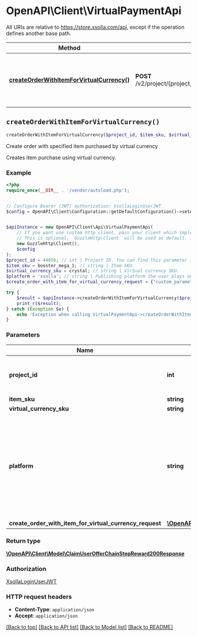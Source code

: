 # OpenAPI\Client\VirtualPaymentApi

All URIs are relative to https://store.xsolla.com/api, except if the operation defines another base path.

| Method | HTTP request | Description |
| ------------- | ------------- | ------------- |
| [**createOrderWithItemForVirtualCurrency()**](VirtualPaymentApi.md#createOrderWithItemForVirtualCurrency) | **POST** /v2/project/{project_id}/payment/item/{item_sku}/virtual/{virtual_currency_sku} | Create order with specified item purchased by virtual currency |


## `createOrderWithItemForVirtualCurrency()`

```php
createOrderWithItemForVirtualCurrency($project_id, $item_sku, $virtual_currency_sku, $platform, $create_order_with_item_for_virtual_currency_request): \OpenAPI\Client\Model\ClaimUserOfferChainStepReward200Response
```

Create order with specified item purchased by virtual currency

Creates item purchase using virtual currency.

### Example

```php
<?php
require_once(__DIR__ . '/vendor/autoload.php');


// Configure Bearer (JWT) authorization: XsollaLoginUserJWT
$config = OpenAPI\Client\Configuration::getDefaultConfiguration()->setAccessToken('YOUR_ACCESS_TOKEN');


$apiInstance = new OpenAPI\Client\Api\VirtualPaymentApi(
    // If you want use custom http client, pass your client which implements `GuzzleHttp\ClientInterface`.
    // This is optional, `GuzzleHttp\Client` will be used as default.
    new GuzzleHttp\Client(),
    $config
);
$project_id = 44056; // int | Project ID. You can find this parameter in your [Publisher Account](https://publisher.xsolla.com/) next to the name of the project.
$item_sku = booster_mega_1; // string | Item SKU.
$virtual_currency_sku = crystal; // string | Virtual currency SKU.
$platform = 'xsolla'; // string | Publishing platform the user plays on: `xsolla` (default), `playstation_network`, `xbox_live`, `pc_standalone`, `nintendo_shop`, `google_play`, `app_store_ios`, `android_standalone`, `ios_standalone`, `android_other`, `ios_other`, `pc_other`.
$create_order_with_item_for_virtual_currency_request = {"custom_parameters":{"array_param":[{"object1":{"param":"https://xsolla.com"},"property":{"int_property":112,"string_property":"xsolla"}},{"object2":{"param":"https://developers.xsolla.com"},"property":{"int_property":112,"string_property":"email@example.com"}}],"object_param":{"key":"value"},"bool_param":true,"int_param":100,"null_param":null}}; // \OpenAPI\Client\Model\CreateOrderWithItemForVirtualCurrencyRequest

try {
    $result = $apiInstance->createOrderWithItemForVirtualCurrency($project_id, $item_sku, $virtual_currency_sku, $platform, $create_order_with_item_for_virtual_currency_request);
    print_r($result);
} catch (Exception $e) {
    echo 'Exception when calling VirtualPaymentApi->createOrderWithItemForVirtualCurrency: ', $e->getMessage(), PHP_EOL;
}
```

### Parameters

| Name | Type | Description  | Notes |
| ------------- | ------------- | ------------- | ------------- |
| **project_id** | **int**| Project ID. You can find this parameter in your [Publisher Account](https://publisher.xsolla.com/) next to the name of the project. | |
| **item_sku** | **string**| Item SKU. | |
| **virtual_currency_sku** | **string**| Virtual currency SKU. | |
| **platform** | **string**| Publishing platform the user plays on: &#x60;xsolla&#x60; (default), &#x60;playstation_network&#x60;, &#x60;xbox_live&#x60;, &#x60;pc_standalone&#x60;, &#x60;nintendo_shop&#x60;, &#x60;google_play&#x60;, &#x60;app_store_ios&#x60;, &#x60;android_standalone&#x60;, &#x60;ios_standalone&#x60;, &#x60;android_other&#x60;, &#x60;ios_other&#x60;, &#x60;pc_other&#x60;. | [optional] [default to &#39;xsolla&#39;] |
| **create_order_with_item_for_virtual_currency_request** | [**\OpenAPI\Client\Model\CreateOrderWithItemForVirtualCurrencyRequest**](../Model/CreateOrderWithItemForVirtualCurrencyRequest.md)|  | [optional] |

### Return type

[**\OpenAPI\Client\Model\ClaimUserOfferChainStepReward200Response**](../Model/ClaimUserOfferChainStepReward200Response.md)

### Authorization

[XsollaLoginUserJWT](../../README.md#XsollaLoginUserJWT)

### HTTP request headers

- **Content-Type**: `application/json`
- **Accept**: `application/json`

[[Back to top]](#) [[Back to API list]](../../README.md#endpoints)
[[Back to Model list]](../../README.md#models)
[[Back to README]](../../README.md)
